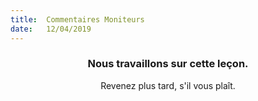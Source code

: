 ```yaml
---
title:  Commentaires Moniteurs
date:   12/04/2019
---
```


### <center>Nous travaillons sur cette leçon.</center>
<center>Revenez plus tard, s'il vous plaît.</center>
